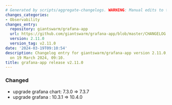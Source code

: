 ```yaml
---
# Generated by scripts/aggregate-changelogs. WARNING: Manual edits to this files will be overwritten.
changes_categories:
- Observability
changes_entry:
  repository: giantswarm/grafana-app
  url: https://github.com/giantswarm/grafana-app/blob/master/CHANGELOG.md#2110---2024-03-19
  version: 2.11.0
  version_tag: v2.11.0
date: '2024-03-19T09:10:54'
description: Changelog entry for giantswarm/grafana-app version 2.11.0, published
  on 19 March 2024, 09:10.
title: grafana-app release v2.11.0
---
```


### Changed
- upgrade grafana chart: 7.3.0 => 7.3.7
- upgrade grafana : 10.3.1 => 10.4.0
